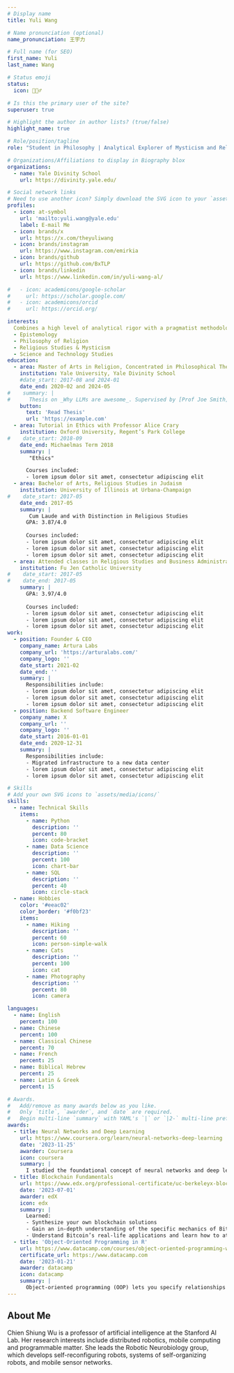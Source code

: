 ```yaml
---
# Display name
title: Yuli Wang

# Name pronunciation (optional)
name_pronunciation: 王宇力

# Full name (for SEO)
first_name: Yuli
last_name: Wang

# Status emoji
status:
  icon: 🙆🏻‍♂️

# Is this the primary user of the site?
superuser: true

# Highlight the author in author lists? (true/false)
highlight_name: true

# Role/position/tagline
role: "Student in Philosophy | Analytical Explorer of Mysticism and Religious Thought"

# Organizations/Affiliations to display in Biography blox
organizations:
  - name: Yale Divinity School
    url: https://divinity.yale.edu/

# Social network links
# Need to use another icon? Simply download the SVG icon to your `assets/media/icons/` folder.
profiles:
  - icon: at-symbol
    url: 'mailto:yuli.wang@yale.edu'
    label: E-mail Me
  - icon: brands/x
    url: https://x.com/theyuliwang
  - icon: brands/instagram
    url: https://www.instagram.com/emirkia
  - icon: brands/github
    url: https://github.com/BxTLP
  - icon: brands/linkedin
    url: https://www.linkedin.com/in/yuli-wang-al/

#   - icon: academicons/google-scholar
#     url: https://scholar.google.com/
#   - icon: academicons/orcid
#     url: https://orcid.org/

interests:
  Combines a high level of analytical rigor with a pragmatist methodology in
  - Epistemology
  - Philosophy of Religion
  - Religious Studies & Mysticism
  - Science and Technology Studies
education:
  - area: Master of Arts in Religion, Concentrated in Philosophical Theology/ Philosophy of Religion
    institution: Yale University, Yale Divinity School
    #date_start: 2017-08 and 2024-01
    date_end: 2020-02 and 2024-05
#    summary: |
#      Thesis on _Why LLMs are awesome_. Supervised by [Prof Joe Smith](https://example.com). Presented papers at 5 IEEE conferences with the contributions being published in 2 Springer journals.
    button:
      text: 'Read Thesis'
      url: 'https://example.com'
  - area: Tutorial in Ethics with Professor Alice Crary
    institution: Oxford University, Regent’s Park College
#    date_start: 2018-09
    date_end: Michaelmas Term 2018
    summary: |
       "Ethics"

      Courses included: 
      - lorem ipsum dolor sit amet, consectetur adipiscing elit
  - area: Bachelor of Arts, Religious Studies in Judaism
    institution: University of Illinois at Urbana-Champaign
#    date_start: 2017-05
    date_end: 2017-05
    summary: |
       Cum Laude and with Distinction in Religious Studies
      GPA: 3.87/4.0
      
      Courses included:
      - lorem ipsum dolor sit amet, consectetur adipiscing elit
      - lorem ipsum dolor sit amet, consectetur adipiscing elit
      - lorem ipsum dolor sit amet, consectetur adipiscing elit
  - area: Attended classes in Religious Studies and Business Administration
    institution: Fu Jen Catholic University
#    date_start: 2017-05
#    date_end: 2017-05
    summary: |
      GPA: 3.97/4.0
      
      Courses included:
      - lorem ipsum dolor sit amet, consectetur adipiscing elit
      - lorem ipsum dolor sit amet, consectetur adipiscing elit
      - lorem ipsum dolor sit amet, consectetur adipiscing elit
work:
  - position: Founder & CEO
    company_name: Artura Labs
    company_url: 'https://arturalabs.com/'
    company_logo: ''
    date_start: 2021-02
    date_end: ''
    summary: |
      Responsibilities include:
      - lorem ipsum dolor sit amet, consectetur adipiscing elit
      - lorem ipsum dolor sit amet, consectetur adipiscing elit
      - lorem ipsum dolor sit amet, consectetur adipiscing elit
  - position: Backend Software Engineer
    company_name: X
    company_url: ''
    company_logo: ''
    date_start: 2016-01-01
    date_end: 2020-12-31
    summary: |
      Responsibilities include:
      - Migrated infrastructure to a new data center
      - lorem ipsum dolor sit amet, consectetur adipiscing elit
      - lorem ipsum dolor sit amet, consectetur adipiscing elit

# Skills
# Add your own SVG icons to `assets/media/icons/`
skills:
  - name: Technical Skills
    items:
      - name: Python
        description: ''
        percent: 80
        icon: code-bracket
      - name: Data Science
        description: ''
        percent: 100
        icon: chart-bar
      - name: SQL
        description: ''
        percent: 40
        icon: circle-stack
  - name: Hobbies
    color: '#eeac02'
    color_border: '#f0bf23'
    items:
      - name: Hiking
        description: ''
        percent: 60
        icon: person-simple-walk
      - name: Cats
        description: ''
        percent: 100
        icon: cat
      - name: Photography
        description: ''
        percent: 80
        icon: camera

languages:
  - name: English
    percent: 100
  - name: Chinese
    percent: 100
  - name: Classical Chinese
    percent: 70    
  - name: French
    percent: 25
  - name: Biblical Hebrew
    percent: 25
  - name: Latin & Greek
    percent: 15   

# Awards.
#   Add/remove as many awards below as you like.
#   Only `title`, `awarder`, and `date` are required.
#   Begin multi-line `summary` with YAML's `|` or `|2-` multi-line prefix and indent 2 spaces below.
awards:
  - title: Neural Networks and Deep Learning
    url: https://www.coursera.org/learn/neural-networks-deep-learning
    date: '2023-11-25'
    awarder: Coursera
    icon: coursera
    summary: |
      I studied the foundational concept of neural networks and deep learning. By the end, I was familiar with the significant technological trends driving the rise of deep learning; build, train, and apply fully connected deep neural networks; implement efficient (vectorized) neural networks; identify key parameters in a neural network’s architecture; and apply deep learning to your own applications.
  - title: Blockchain Fundamentals
    url: https://www.edx.org/professional-certificate/uc-berkeleyx-blockchain-fundamentals
    date: '2023-07-01'
    awarder: edX
    icon: edx
    summary: |
      Learned:
      - Synthesize your own blockchain solutions
      - Gain an in-depth understanding of the specific mechanics of Bitcoin
      - Understand Bitcoin’s real-life applications and learn how to attack and destroy Bitcoin, Ethereum, smart contracts and Dapps, and alternatives to Bitcoin’s Proof-of-Work consensus algorithm
  - title: 'Object-Oriented Programming in R'
    url: https://www.datacamp.com/courses/object-oriented-programming-with-s3-and-r6-in-r
    certificate_url: https://www.datacamp.com
    date: '2023-01-21'
    awarder: datacamp
    icon: datacamp
    summary: |
      Object-oriented programming (OOP) lets you specify relationships between functions and the objects that they can act on, helping you manage complexity in your code. This is an intermediate level course, providing an introduction to OOP, using the S3 and R6 systems. S3 is a great day-to-day R programming tool that simplifies some of the functions that you write. R6 is especially useful for industry-specific analyses, working with web APIs, and building GUIs.
---
```


## About Me

Chien Shiung Wu is a professor of artificial intelligence at the Stanford AI Lab. Her research interests include distributed robotics, mobile computing and programmable matter. She leads the Robotic Neurobiology group, which develops self-reconfiguring robots, systems of self-organizing robots, and mobile sensor networks.

